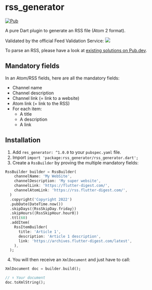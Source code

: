 # rss_generator

[![Pub](https://img.shields.io/pub/v/rss_generator.svg)](https://pub.dartlang.org/packages/rss_generator)

A pure Dart plugin to generate an RSS file (Atom 2 format). 

Validated by the official Feed Validation Service: ![](https://validator.w3.org/feed/images/valid-rss-rogers.png)

To parse an RSS, please have a look at [existing solutions on Pub.dev](https://pub.dev/packages/dart_rss).

## Mandatory fields

In an Atom/RSS fields, here are all the mandatory fields:

- Channel name
- Channel description
- Channel link (= link to a website)
- Atom link (= link to the RSS)
- For each item:
  - A title
  - A description
  - A link

## Installation

1. Add `res_generator: ^1.0.0` to your `pubspec.yaml` file.
2. Import `import 'package:rss_generator/rss_generator.dart';`
3. Create a `RssBuilder` by proving the multiple mandatory fields:

```dart
RssBuilder builder = RssBuilder(
    channelName: 'My WebSite',
    channelDescription: 'My super website',
    channelLink: 'https://flutter-digest.com/',
    channelAtomLink: 'https://rss.flutter-digest.com/',
  )
  .copyright('Copyright 2022')
  .pubDate(DateTime.now())
  .skipDays({RssSkipDay.friday})
  .skipHours({RssSkipHour.hour0})
  .ttl(60)
  .addItem(
    RssItemBuilder(
      title: 'Article 1',
      description: 'Article 1 description',
      link: 'https://archives.flutter-digest.com/latest',
    ),
  );
```

4. You will then receive an `XmlDocument` and just have to call:
```dart
XmlDocument doc = builder.build();

// ⬇️ Your document
doc.toXmlString();
```
